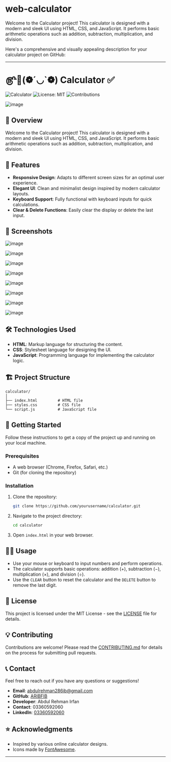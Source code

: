 # web-calculator
Welcome to the Calculator project! This calculator is designed with a modern and sleek UI using HTML, CSS, and JavaScript. It performs basic arithmetic operations such as addition, subtraction, multiplication, and division.

Here's a comprehensive and visually appealing description for your calculator project on GitHub:

---

# ௹📱(❁´◡`❁) Calculator ✅
![Calculator](https://img.shields.io/badge/Calculator-html-blue.svg)
![License: MIT](https://img.shields.io/badge/License-MIT-yellow.svg)
![Contributions](https://img.shields.io/badge/Contributions-Welcome-brightgreen.svg)

![image](https://github.com/user-attachments/assets/e64ca625-d47a-4ee4-bc6e-775359f946cf)

## 🚀 Overview

Welcome to the Calculator project! This calculator is designed with a modern and sleek UI using HTML, CSS, and JavaScript. It performs basic arithmetic operations such as addition, subtraction, multiplication, and division. 

## 🎨 Features

- **Responsive Design**: Adapts to different screen sizes for an optimal user experience.
- **Elegant UI**: Clean and minimalist design inspired by modern calculator layouts.
- **Keyboard Support**: Fully functional with keyboard inputs for quick calculations.
- **Clear & Delete Functions**: Easily clear the display or delete the last input.

## 📸 Screenshots

![image](https://github.com/user-attachments/assets/917df0de-7071-4fa9-aca2-e1142454dbcf)

![image](https://github.com/user-attachments/assets/69df936c-50e1-4877-b87e-4ee6fe2e30c3)

![image](https://github.com/user-attachments/assets/8c4de979-18eb-4233-a769-cc4e02b66dee)

![image](https://github.com/user-attachments/assets/e4344b20-7ea8-492e-a07c-b041cd83a603)

![image](https://github.com/user-attachments/assets/20991b75-0869-459c-95d2-c76e27d32957)

![image](https://github.com/user-attachments/assets/59b4cd10-cc50-4f30-975c-28feb46fc6e1)

![image](https://github.com/user-attachments/assets/8bd283e0-b85c-4755-a18b-111da98b700d)

![image](https://github.com/user-attachments/assets/673f4fdc-b763-47a5-b1e8-5e60e93f5a4f)

## 🛠️ Technologies Used

- **HTML**: Markup language for structuring the content.
- **CSS**: Stylesheet language for designing the UI.
- **JavaScript**: Programming language for implementing the calculator logic.

## 🏗️ Project Structure

```
calculator/
│
├── index.html         # HTML file
├── styles.css         # CSS file
└── script.js          # JavaScript file
```

## 🚀 Getting Started

Follow these instructions to get a copy of the project up and running on your local machine.

### Prerequisites

- A web browser (Chrome, Firefox, Safari, etc.)
- Git (for cloning the repository)

### Installation

1. Clone the repository:
    ```bash
    git clone https://github.com/yourusername/calculator.git
    ```
2. Navigate to the project directory:
    ```bash
    cd calculator
    ```
3. Open `index.html` in your web browser.

## 👩‍💻 Usage

- Use your mouse or keyboard to input numbers and perform operations.
- The calculator supports basic operations: addition (+), subtraction (−), multiplication (×), and division (÷).
- Use the `CLEAR` button to reset the calculator and the `DELETE` button to remove the last digit.

## 📜 License

This project is licensed under the MIT License - see the [LICENSE](LICENSE) file for details.

## 💡 Contributing

Contributions are welcome! Please read the [CONTRIBUTING.md](CONTRIBUTING.md) for details on the process for submitting pull requests.

## 📞 Contact

Feel free to reach out if you have any questions or suggestions!

- **Email**: abdulrehman286ib@gmail.com
- **GitHub**: [ARIBFIB]([https://github.com/your-username](https://github.com/ARIBFIB?tab=repositories))
- **Developer**:  Abdul Rehman Irfan
- **Contact**: 03360592060
- **LinkedIn**: [03360592060](https://www.linkedin.com/in/abdul-rehman-irfan-6454952a3/)


## ⭐ Acknowledgments

- Inspired by various online calculator designs.
- Icons made by [FontAwesome](https://fontawesome.com/).

---

